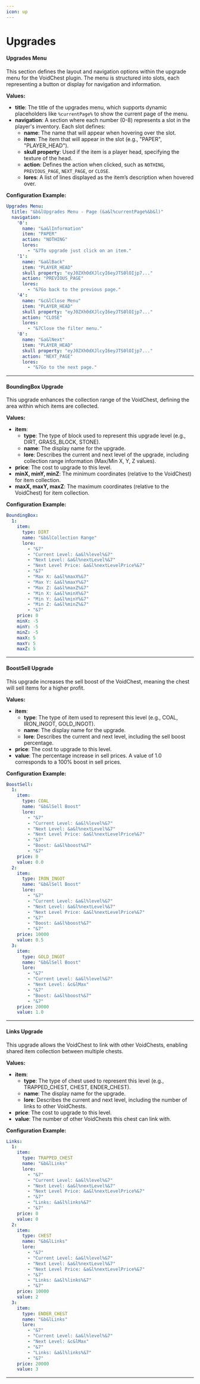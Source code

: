 ```yaml
---
icon: up
---
```


# Upgrades

#### Upgrades Menu

This section defines the layout and navigation options within the upgrade menu for the VoidChest plugin. The menu is structured into slots, each representing a button or display for navigation and information.

**Values:**

* **title**: The title of the upgrades menu, which supports dynamic placeholders like `%currentPage%` to show the current page of the menu.
* **navigation**: A section where each number (0-8) represents a slot in the player's inventory. Each slot defines:
  * **name**: The name that will appear when hovering over the slot.
  * **item**: The item that will appear in the slot (e.g., "PAPER", "PLAYER\_HEAD").
  * **skull property**: Used if the item is a player head, specifying the texture of the head.
  * **action**: Defines the action when clicked, such as `NOTHING`, `PREVIOUS_PAGE`, `NEXT_PAGE`, or `CLOSE`.
  * **lores**: A list of lines displayed as the item’s description when hovered over.

**Configuration Example:**

```yaml
Upgrades Menu:
  title: "&b&lUpgrades Menu - Page (&a&l%currentPage%&b&l)"
  navigation:
    '0': 
      name: "&a&lInformation"
      item: "PAPER"
      action: "NOTHING"
      lores:
        - "&7To upgrade just click on an item."
    '1': 
      name: "&a&lBack"
      item: "PLAYER_HEAD"
      skull property: "eyJ0ZXh0dXJlcyI6eyJTS0lOIjp7..."
      action: "PREVIOUS_PAGE"
      lores:
        - "&7Go back to the previous page."
    '4': 
      name: "&c&lClose Menu"
      item: "PLAYER_HEAD"
      skull property: "eyJ0ZXh0dXJlcyI6eyJTS0lOIjp7..."
      action: "CLOSE"
      lores:
        - "&7Close the filter menu."
    '8': 
      name: "&a&lNext"
      item: "PLAYER_HEAD"
      skull property: "eyJ0ZXh0dXJlcyI6eyJTS0lOIjp7..."
      action: "NEXT_PAGE"
      lores:
        - "&7Go to the next page."
```

***

#### BoundingBox Upgrade

This upgrade enhances the collection range of the VoidChest, defining the area within which items are collected.

**Values:**

* **item**:
  * **type**: The type of block used to represent this upgrade level (e.g., DIRT, GRASS\_BLOCK, STONE).
  * **name**: The display name for the upgrade.
  * **lore**: Describes the current and next level of the upgrade, including collection range information (Max/Min X, Y, Z values).
* **price**: The cost to upgrade to this level.
* **minX, minY, minZ**: The minimum coordinates (relative to the VoidChest) for item collection.
* **maxX, maxY, maxZ**: The maximum coordinates (relative to the VoidChest) for item collection.

**Configuration Example:**

```yaml
BoundingBox:
  1:
    item:
      type: DIRT
      name: "&b&lCollection Range"
      lore:
        - "&7"
        - "Current Level: &a&l%level%&7"
        - "Next Level: &a&l%nextLevel%&7"
        - "Next Level Price: &a&l%nextLevelPrice%&7"
        - "&7"
        - "Max X: &a&l%maxX%&7"
        - "Max Y: &a&l%maxY%&7"
        - "Max Z: &a&l%maxZ%&7"
        - "Min X: &a&l%minX%&7"
        - "Min Y: &a&l%minY%&7"
        - "Min Z: &a&l%minZ%&7"
        - "&7"
    price: 0
    minX: -5
    minY: -5
    minZ: -5
    maxX: 5
    maxY: 5
    maxZ: 5
```

***

#### BoostSell Upgrade

This upgrade increases the sell boost of the VoidChest, meaning the chest will sell items for a higher profit.

**Values:**

* **item**:
  * **type**: The type of item used to represent this level (e.g., COAL, IRON\_INGOT, GOLD\_INGOT).
  * **name**: The display name for the upgrade.
  * **lore**: Describes the current and next level, including the sell boost percentage.
* **price**: The cost to upgrade to this level.
* **value**: The percentage increase in sell prices. A value of 1.0 corresponds to a 100% boost in sell prices.

**Configuration Example:**

```yaml
BoostSell:
  1:
    item:
      type: COAL
      name: "&b&lSell Boost"
      lore:
        - "&7"
        - "Current Level: &a&l%level%&7"
        - "Next Level: &a&l%nextLevel%&7"
        - "Next Level Price: &a&l%nextLevelPrice%&7"
        - "&7"
        - "Boost: &a&l%boost%&7"
        - "&7"
    price: 0
    value: 0.0
  2:
    item:
      type: IRON_INGOT
      name: "&b&lSell Boost"
      lore:
        - "&7"
        - "Current Level: &a&l%level%&7"
        - "Next Level: &a&l%nextLevel%&7"
        - "Next Level Price: &a&l%nextLevelPrice%&7"
        - "&7"
        - "Boost: &a&l%boost%&7"
        - "&7"
    price: 10000
    value: 0.5
  3:
    item:
      type: GOLD_INGOT
      name: "&b&lSell Boost"
      lore:
        - "&7"
        - "Current Level: &a&l%level%&7"
        - "Next Level: &c&lMax"
        - "&7"
        - "Boost: &a&l%boost%&7"
        - "&7"
    price: 20000
    value: 1.0
```

***

#### Links Upgrade

This upgrade allows the VoidChest to link with other VoidChests, enabling shared item collection between multiple chests.

**Values:**

* **item**:
  * **type**: The type of chest used to represent this level (e.g., TRAPPED\_CHEST, CHEST, ENDER\_CHEST).
  * **name**: The display name for the upgrade.
  * **lore**: Describes the current and next level, including the number of links to other VoidChests.
* **price**: The cost to upgrade to this level.
* **value**: The number of other VoidChests this chest can link with.

**Configuration Example:**

```yaml
Links:
  1:
    item:
      type: TRAPPED_CHEST
      name: "&b&lLinks"
      lore:
        - "&7"
        - "Current Level: &a&l%level%&7"
        - "Next Level: &a&l%nextLevel%&7"
        - "Next Level Price: &a&l%nextLevelPrice%&7"
        - "&7"
        - "Links: &a&l%links%&7"
        - "&7"
    price: 0
    value: 0
  2:
    item:
      type: CHEST
      name: "&b&lLinks"
      lore:
        - "&7"
        - "Current Level: &a&l%level%&7"
        - "Next Level: &a&l%nextLevel%&7"
        - "Next Level Price: &a&l%nextLevelPrice%&7"
        - "&7"
        - "Links: &a&l%links%&7"
        - "&7"
    price: 10000
    value: 2
  3:
    item:
      type: ENDER_CHEST
      name: "&b&lLinks"
      lore:
        - "&7"
        - "Current Level: &a&l%level%&7"
        - "Next Level: &c&lMax"
        - "&7"
        - "Links: &a&l%links%&7"
        - "&7"
    price: 20000
    value: 3
```

***

